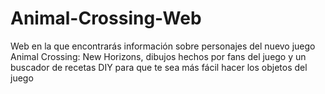 # Animal-Crossing-Web
Web en la que encontrarás información sobre personajes del nuevo juego Animal Crossing: New Horizons, dibujos hechos por fans del juego y un buscador de recetas DIY para que te sea más fácil hacer los objetos del juego
